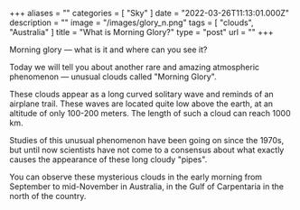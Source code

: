 +++
aliases = ""
categories = [ "Sky" ]
date = "2022-03-26T11:13:01.000Z"
description = ""
image = "/images/glory_n.png"
tags = [ "clouds", "Australia" ]
title = "What is Morning Glory?"
type = "post"
url = ""
+++


Morning glory — what is it and where can you see it?

Today we will tell you about another rare and amazing atmospheric phenomenon — unusual clouds called "Morning Glory".

These clouds appear as a long curved solitary wave and reminds of an airplane trail. These waves are located quite low above the earth, at an altitude of only 100-200 meters. The length of such a cloud can reach 1000 km.

Studies of this unusual phenomenon have been going on since the 1970s, but until now scientists have not come to a consensus about what exactly causes the appearance of these long cloudy "pipes".

You can observe these mysterious clouds in the early morning from September to mid-November in Australia, in the Gulf of Carpentaria in the north of the country.
